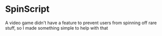 # SpinScript
A video game didn't have a feature to prevent users from spinning off rare stuff, so I made something simple to help with that
